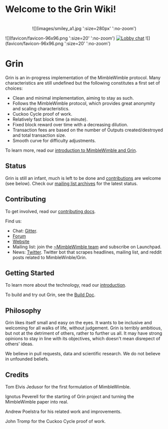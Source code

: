 # Welcome to the Grin Wiki!
<br>
<center>![](images/smiley_a1.jpg ':size=280px' ':no-zoom')</center>

![](favicon/favicon-96x96.png ':size=20' ':no-zoom')  [![Lobby chat](https://img.shields.io/gitter/room/nwjs/nw.js.svg)](https://gitter.im/grin_community/Lobby) ![](favicon/favicon-96x96.png ':size=20' ':no-zoom')

# Grin

Grin is an in-progress implementation of the MimbleWimble protocol. Many characteristics are still undefined but the following constitutes a first set of choices:

  * Clean and minimal implementation, aiming to stay as such.
  * Follows the MimbleWimble protocol, which provides great anonymity and scaling characteristics.
  * Cuckoo Cycle proof of work.
  * Relatively fast block time (a minute).
  * Fixed block reward over time with a decreasing dilution.
  * Transaction fees are based on the number of Outputs created/destroyed and total transaction size.
  * Smooth curve for difficulty adjustments.

To learn more, read our [introduction to MimbleWimble and Grin](https://github.com/mimblewimble/grin/blob/master/doc/intro.md).

## Status

Grin is still an infant, much is left to be done and [contributions](CONTRIBUTING.md) are welcome (see below). Check our [mailing list archives](https://lists.launchpad.net/mimblewimble/) for the latest status.

## Contributing

To get involved, read our [contributing docs](Hacking-and-contributing.md).

Find us:

* Chat: [Gitter](https://gitter.im/grin_community/Lobby).
* [Forum](https://www.grin-forum.org/)
* [Website](https://grin-tech.org)
* Mailing list: join the [~MimbleWimble team](https://launchpad.net/~mimblewimble) and subscribe on Launchpad.
* News: [Twitter](https://twitter.com/grinmw). Twitter bot that scrapes headlines, mailing list, and reddit posts related to MimbleWinble/Grin.

## Getting Started

To learn more about the technology, read our [introduction](https://github.com/mimblewimble/grin/blob/master/doc/intro.md).

To build and try out Grin, see the [Build Doc](Building.md).

## Philosophy

Grin likes itself small and easy on the eyes. It wants to be inclusive and welcoming for all walks of life, without judgement. Grin is terribly ambitious, but not at the detriment of others, rather to further us all. It may have strong opinions to stay in line with its objectives, which doesn't mean disrepect of others' ideas.

We believe in pull requests, data and scientific research. We do not believe in unfounded beliefs.

## Credits

Tom Elvis Jedusor for the first formulation of MimbleWimble.

Ignotus Peverell for the starting of Grin project and turning the MimbleWimble paper into real.

Andrew Poelstra for his related work and improvements.

John Tromp for the Cuckoo Cycle proof of work.
